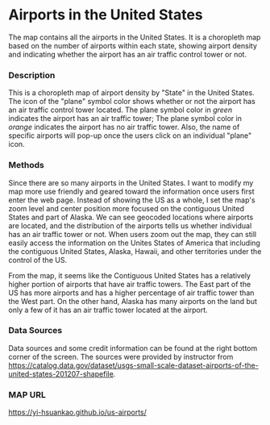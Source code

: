 # Airports in the United States

The map contains all the airports in the United States. It is a choropleth map based on the number of airports within each state, showing airport density and indicating whether the airport has an air traffic control tower or not.

### Description

This is a choropleth map of airport density by "State" in the United States. The icon of the "plane" symbol color shows whether or not the airport has an air traffic control tower located. The plane symbol color in *green* indicates the airport has an air traffic tower; The plane symbol color in *orange* indicates the airport has no air traffic tower. Also, the name of specific airports will pop-up once the users click on an individual "plane" icon.

### Methods

Since there are so many airports in the United States. I want to modify my map more use friendly and geared toward the information once users first enter the web page. Instead of showing the US as a whole, I set the map's zoom level and center position more focused on the contiguous United States and part of Alaska. We can see geocoded locations where airports are located, and the distribution of the airports tells us whether individual has an air traffic tower or not. When users zoom out the map, they can still easily access the information on the Unites States of America that including the contiguous United States, Alaska, Hawaii, and other territories under the control of the US.

From the map, it seems like the Contiguous United States has a relatively higher portion of airports that have air traffic towers. The East part of the US has more airports and has a higher percentage of air traffic tower than the West part. On the other hand, Alaska has many airports on the land but only a few of it has an air traffic tower located at the airport.

### Data Sources
Data sources and some credit information can be found at the right bottom corner of the screen. The sources were provided by instructor from  https://catalog.data.gov/dataset/usgs-small-scale-dataset-airports-of-the-united-states-201207-shapefile.


### MAP URL
https://yi-hsuankao.github.io/us-airports/
